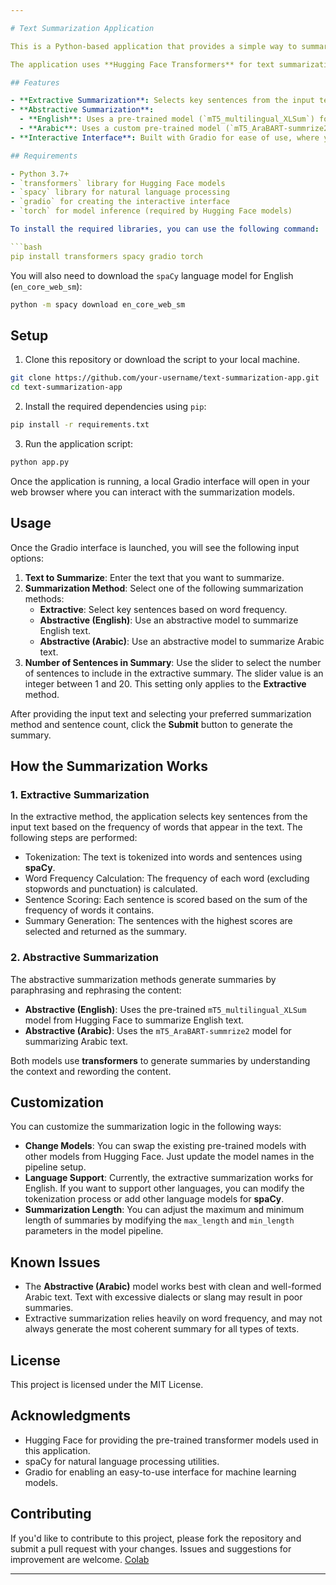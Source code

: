 ```yaml
---

# Text Summarization Application

This is a Python-based application that provides a simple way to summarize text using multiple summarization methods. The application leverages Gradio to create an interactive user interface for text summarization. The summarization methods include **Extractive Summarization** and **Abstractive Summarization** (available for both English and Arabic).

The application uses **Hugging Face Transformers** for text summarization models and **spaCy** for extractive summarization.

## Features

- **Extractive Summarization**: Selects key sentences from the input text to generate a summary based on word frequency.
- **Abstractive Summarization**:
  - **English**: Uses a pre-trained model (`mT5_multilingual_XLSum`) for summarizing English text.
  - **Arabic**: Uses a custom pre-trained model (`mT5_AraBART-summrize2`) for summarizing Arabic text.
- **Interactive Interface**: Built with Gradio for ease of use, where you can input the text, select the summarization method, and adjust the number of sentences for extractive summarization.

## Requirements

- Python 3.7+
- `transformers` library for Hugging Face models
- `spacy` library for natural language processing
- `gradio` for creating the interactive interface
- `torch` for model inference (required by Hugging Face models)

To install the required libraries, you can use the following command:

```bash
pip install transformers spacy gradio torch
```

You will also need to download the `spaCy` language model for English (`en_core_web_sm`):

```bash
python -m spacy download en_core_web_sm
```

## Setup

1. Clone this repository or download the script to your local machine.

```bash
git clone https://github.com/your-username/text-summarization-app.git
cd text-summarization-app
```

2. Install the required dependencies using `pip`:

```bash
pip install -r requirements.txt
```

3. Run the application script:

```bash
python app.py
```

Once the application is running, a local Gradio interface will open in your web browser where you can interact with the summarization models.

## Usage

Once the Gradio interface is launched, you will see the following input options:

1. **Text to Summarize**: Enter the text that you want to summarize.
2. **Summarization Method**: Select one of the following summarization methods:
   - **Extractive**: Select key sentences based on word frequency.
   - **Abstractive (English)**: Use an abstractive model to summarize English text.
   - **Abstractive (Arabic)**: Use an abstractive model to summarize Arabic text.
3. **Number of Sentences in Summary**: Use the slider to select the number of sentences to include in the extractive summary. The slider value is an integer between 1 and 20. This setting only applies to the **Extractive** method.

After providing the input text and selecting your preferred summarization method and sentence count, click the **Submit** button to generate the summary.

## How the Summarization Works

### 1. **Extractive Summarization**
In the extractive method, the application selects key sentences from the input text based on the frequency of words that appear in the text. The following steps are performed:

- Tokenization: The text is tokenized into words and sentences using **spaCy**.
- Word Frequency Calculation: The frequency of each word (excluding stopwords and punctuation) is calculated.
- Sentence Scoring: Each sentence is scored based on the sum of the frequency of words it contains.
- Summary Generation: The sentences with the highest scores are selected and returned as the summary.

### 2. **Abstractive Summarization**
The abstractive summarization methods generate summaries by paraphrasing and rephrasing the content:

- **Abstractive (English)**: Uses the pre-trained `mT5_multilingual_XLSum` model from Hugging Face to summarize English text.
- **Abstractive (Arabic)**: Uses the `mT5_AraBART-summrize2` model for summarizing Arabic text.

Both models use **transformers** to generate summaries by understanding the context and rewording the content.

## Customization

You can customize the summarization logic in the following ways:

- **Change Models**: You can swap the existing pre-trained models with other models from Hugging Face. Just update the model names in the pipeline setup.
- **Language Support**: Currently, the extractive summarization works for English. If you want to support other languages, you can modify the tokenization process or add other language models for **spaCy**.
- **Summarization Length**: You can adjust the maximum and minimum length of summaries by modifying the `max_length` and `min_length` parameters in the model pipeline.

## Known Issues

- The **Abstractive (Arabic)** model works best with clean and well-formed Arabic text. Text with excessive dialects or slang may result in poor summaries.
- Extractive summarization relies heavily on word frequency, and may not always generate the most coherent summary for all types of texts.

## License

This project is licensed under the MIT License.

## Acknowledgments

- Hugging Face for providing the pre-trained transformer models used in this application.
- spaCy for natural language processing utilities.
- Gradio for enabling an easy-to-use interface for machine learning models.

## Contributing

If you'd like to contribute to this project, please fork the repository and submit a pull request with your changes. Issues and suggestions for improvement are welcome. [Colab](https://colab.research.google.com/drive/1Gz5kb04DKaY52YD0xIR7j7f62yTgeaN_#scrollTo=ModKRWNnMxbW)

---
```

